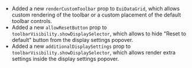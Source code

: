 - Added a new `renderCustomToolbar` prop to `EuiDataGrid`, which allows custom rendering of the toolbar or a custom placement of the default toolbar controls.
- Added a new `allowResetButton` prop to `toolbarVisibility.showDisplaySelector`, which allows to hide "Reset to default" button from the display settings popover.
- Added a new `additionalDisplaySettings` prop to `toolbarVisibility.showDisplaySelector`, which allows render extra settings inside the display settings popover.
